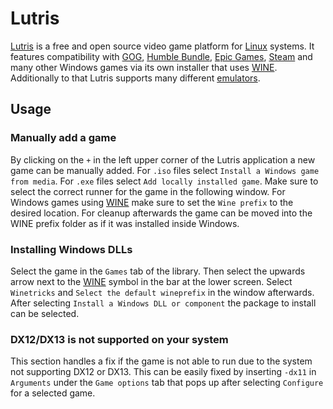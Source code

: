# Lutris

[Lutris](https://lutris.net/) is a free and open source video game platform for
[Linux](/wiki/linux/linux.md) systems.
It features compatibility with [GOG](https://www.gog.com/),
[Humble Bundle](https://humblebundle.com/),
[Epic Games](https://www.epicgames.com/), [Steam](/wiki/games/steam.md) and many
other Windows games via its own installer that uses [WINE](/wiki/linux/wine.md).
Additionally to that Lutris supports many different
[emulators](/wiki/games/emulators.md).

## Usage

### Manually add a game

By clicking on the `+` in the left upper corner of the Lutris application a new
game can be manually added.
For `.iso` files select `Install a Windows game from media`.
For `.exe` files select `Add locally installed game`.
Make sure to select the correct runner for the game in the following window.
For Windows games using [WINE](/wiki/linux/wine.md) make sure to set the
`Wine prefix` to the desired location.
For cleanup afterwards the game can be moved into the WINE prefix folder as if
it was installed inside Windows.

### Installing Windows DLLs

Select the game in the `Games` tab of the library.
Then select the upwards arrow next to the [WINE](/wiki/linux/wine.md) symbol in
the bar at the lower screen.
Select `Winetricks` and `Select the default wineprefix` in the window
afterwards.
After selecting `Install a Windows DLL or component` the package to install can
be selected.

### DX12/DX13 is not supported on your system

This section handles a fix if the game is not able to run due to the system not
supporting DX12 or DX13.
This can be easily fixed by inserting `-dx11` in `Arguments` under the
`Game options` tab that pops up after selecting `Configure` for a selected game.
